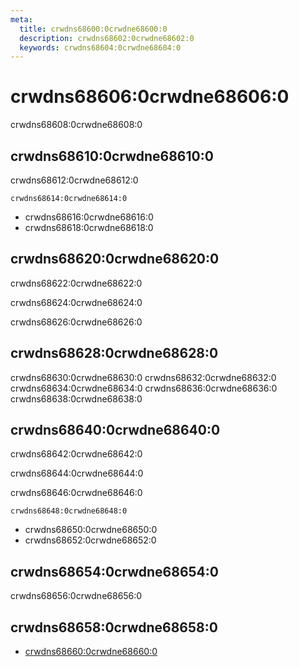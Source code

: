 ```yaml
---
meta:
  title: crwdns68600:0crwdne68600:0
  description: crwdns68602:0crwdne68602:0
  keywords: crwdns68604:0crwdne68604:0
---
```


# crwdns68606:0crwdne68606:0
crwdns68608:0crwdne68608:0

<entry-ad />

## crwdns68610:0crwdne68610:0
crwdns68612:0crwdne68612:0

`crwdns68614:0crwdne68614:0`
- crwdns68616:0crwdne68616:0
- crwdns68618:0crwdne68618:0


## crwdns68620:0crwdne68620:0
crwdns68622:0crwdne68622:0

  crwdns68624:0crwdne68624:0

  crwdns68626:0crwdne68626:0

## crwdns68628:0crwdne68628:0
crwdns68630:0crwdne68630:0
<alert type="success">crwdns68632:0crwdne68632:0</alert>
<alert type="info">crwdns68634:0crwdne68634:0</alert>
<alert type="warning">crwdns68636:0crwdne68636:0</alert>
<alert type="error">crwdns68638:0crwdne68638:0</alert>

## crwdns68640:0crwdne68640:0
crwdns68642:0crwdne68642:0

  crwdns68644:0crwdne68644:0

  crwdns68646:0crwdne68646:0

  `crwdns68648:0crwdne68648:0`
  - crwdns68650:0crwdne68650:0
  - crwdns68652:0crwdne68652:0

## crwdns68654:0crwdne68654:0
crwdns68656:0crwdne68656:0

## crwdns68658:0crwdne68658:0
  - [crwdns68660:0crwdne68660:0]()

<endmatter />
